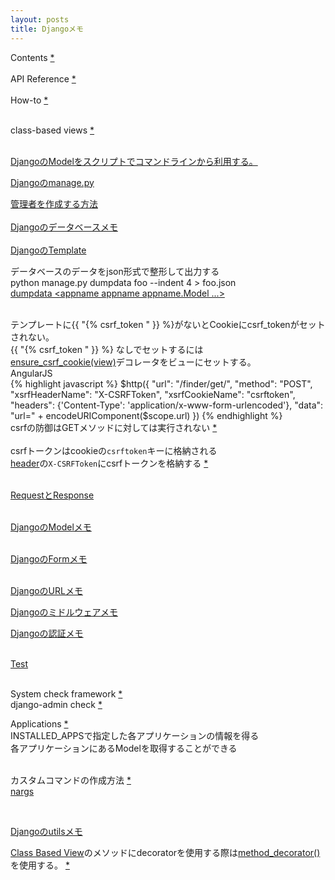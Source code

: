 ```yaml
---
layout: posts
title: Djangoメモ 
---
```

Contents [\*](https://docs.djangoproject.com/en/stable/contents/)  
<br>
API Reference [\*](https://docs.djangoproject.com/en/stable/ref/)    
<br>
How\-to [\*](https://docs.djangoproject.com/en/stable/howto/)    
<br>

class-based views [\*](https://docs.djangoproject.com/en/stable/topics/class-based-views/intro/#using-class-based-views)  
<br>

[DjangoのModelをスクリプトでコマンドラインから利用する。](/2014/02/08/django_model_command_line_script.html) 
<br/>

[Djangoのmanage.py](/2014/12/18/django-manage.html) 
<br/>

[管理者を作成する方法](https://docs.djangoproject.com/en/stable/intro/tutorial02/#creating-an-admin-user)   
<br/>
[Djangoのデータベースメモ](/2017/10/11/django-database.html)  
<br/> 
[DjangoのTemplate](/2014/12/16/django-template.html)
<br/>
   
データベースのデータをjson形式で整形して出力する     
python manage.py dumpdata foo --indent 4 &gt; foo.json  
[dumpdata &lt;appname appname appname.Model ...&gt;](https://docs.djangoproject.com/en/stable/ref/django-admin/#dumpdata-appname-appname-appname-model)  
<br/>
  
テンプレートに{{ "{% csrf_token " }} %}がないとCookieにcsrf_tokenがセットされない。    
{{ "{% csrf_token " }} %} なしでセットするには  
[ensure_csrf_cookie(view)](https://docs.djangoproject.com/en/stable/ref/csrf/#django.views.decorators.csrf.ensure_csrf_cookie )デコレータをビューにセットする。        
AngularJS  
{% highlight javascript %}
            $http({
                 "url": "/finder/get/",
                 "method": "POST",
                 "xsrfHeaderName": "X-CSRFToken",
                 "xsrfCookieName": "csrftoken",
                 "headers": {'Content-Type': 'application/x-www-form-urlencoded'},
                 "data": "url=" + encodeURIComponent($scope.url)
            })
{% endhighlight %}
<br>
csrfの防御はGETメソッドに対しては実行されない [*](https://docs.djangoproject.com/en/stable/ref/csrf/)    
<br>
csrfトークンはcookieの`csrftoken`キーに格納される  
[header](https://docs.djangoproject.com/en/stable/ref/settings/#std:setting-CSRF_HEADER_NAME)の`X-CSRFToken`にcsrfトークンを格納する [\*](https://docs.djangoproject.com/en/stable/ref/csrf/#ajax)  
<br>

[RequestとResponse](/2016/08/30/django_request_response.html)  
<br>

[DjangoのModelメモ](/2014/11/29/django-model.html)  
<br/>

[DjangoのFormメモ](/2014/12/02/django-forms.html)  
<br/>

[DjangoのURLメモ](/2014/12/09/django-url.html)
<br/>    

[Djangoのミドルウェアメモ](/2015/11/28/django-middleware.html)
<br>

[Djangoの認証メモ](/2016/06/18/django-authentication.html)  
<br>

[Test](/2014/12/16/django-test.html)  
<br/>

System check framework [\*](https://docs.djangoproject.com/en/stable/topics/checks/#system-check-framework)   
django-admin check [*](https://docs.djangoproject.com/en/stable/ref/django-admin/#django-admin-check)   

Applications [*](https://docs.djangoproject.com/en/stable/ref/applications/)    
INSTALLED_APPSで指定した各アプリケーションの情報を得る      
各アプリケーションにあるModelを取得することができる          
<br>    
    
カスタムコマンドの作成方法 [*](https://docs.djangoproject.com/en/stable/howto/custom-management-commands/)  
[nargs](http://docs.python.jp/3.5/library/argparse.html#nargs)   

<br/>

[Djangoのutilsメモ](/2014/12/16/django-utils.html)
  
[Class Based View](https://docs.djangoproject.com/en/stable/topics/class-based-views/intro/#using-class-based-views)のメソッドにdecoratorを使用する際は[method_decorator()](https://docs.djangoproject.com/en/dev/ref/utils/#django.utils.decorators.method_decorator)を使用する。 [\*](https://docs.djangoproject.com/en/dev/topics/class-based-views/intro/#decorating-the-class)
